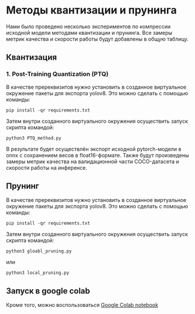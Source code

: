 # Методы квантизации и прунинга

Нами было проведено несколько экспериментов по компрессии исходной модели методами квантизации и прунинга. Все замеры метрик качества и скорости работы будут добавлены в общую таблицу.

## Квантизация

### 1. Post-Training Quantization (PTQ)

В качестве пререквизитов нужно установить в созданное виртуальное окружение пакеты для экспорта yolov8. Это можно сделать с помощью команды:

```pip install -qr requirements.txt```

Затем внутри созданного виртуального окружения осуществить запуск скрипта командой:

```python3 PTQ_method.py```

В результате будет осуществлён экспорт исходной pytorch-модели в onnx с сохранением весов в float16-формате. Также будут произведены замеры метрик качества на валидационной части COCO-датасета и скорости работы на инференсе.

## Прунинг

В качестве пререквизитов нужно установить в созданное виртуальное окружение пакеты для экспорта yolov8. Это можно сделать с помощью команды:

```pip install -qr requirements.txt```

Затем внутри созданного виртуального окружения осуществить запуск скрипта командой:

```python3 gloabl_pruning.py```

или

```python3 local_pruning.py```

## Запуск в google colab

Кроме того, можно воспользоваться [Google Colab notebook](https://colab.research.google.com/drive/1p7koJbw8LpwrGWa2tzfjZmiRxe7jRmEy?usp=sharing)